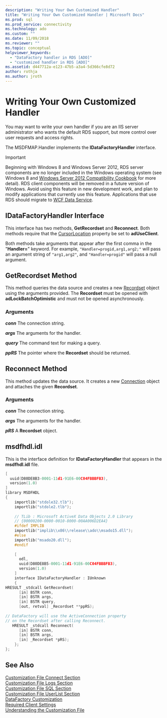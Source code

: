```yaml
---
description: "Writing Your Own Customized Handler"
title: "Writing Your Own Customized Handler | Microsoft Docs"
ms.prod: sql
ms.prod_service: connectivity
ms.technology: ado
ms.custom: ""
ms.date: 11/09/2018
ms.reviewer: ""
ms.topic: conceptual
helpviewer_keywords: 
  - "DataFactory handler in RDS [ADO]"
  - "customized handler in RDS [ADO]"
ms.assetid: d447712a-e123-47b5-a3a4-5d366cfe8d72
author: rothja
ms.author: jroth
---
```

# Writing Your Own Customized Handler
You may want to write your own handler if you are an IIS server administrator who wants the default RDS support, but more control over user requests and access rights.  
  
 The MSDFMAP.Handler implements the **IDataFactoryHandler** interface.  
  
> [!IMPORTANT]
>  Beginning with Windows 8 and Windows Server 2012, RDS server components are no longer included in the Windows operating system (see Windows 8 and [Windows Server 2012 Compatibility Cookbook](https://www.microsoft.com/download/details.aspx?id=27416) for more detail). RDS client components will be removed in a future version of Windows. Avoid using this feature in new development work, and plan to modify applications that currently use this feature. Applications that use RDS should migrate to [WCF Data Service](https://go.microsoft.com/fwlink/?LinkId=199565).  
  
## IDataFactoryHandler Interface  
 This interface has two methods, **GetRecordset** and **Reconnect**. Both methods require that the [CursorLocation](../../reference/ado-api/cursorlocation-property-ado.md) property be set to **adUseClient**.  
  
 Both methods take arguments that appear after the first comma in the "**Handler=**" keyword. For example, `"Handler=progid,arg1,arg2;"` will pass an argument string of `"arg1,arg2"`, and `"Handler=progid"` will pass a null argument.  
  
## GetRecordset Method  
 This method queries the data source and creates a new [Recordset](../../reference/ado-api/recordset-object-ado.md) object using the arguments provided. The **Recordset** must be opened with **adLockBatchOptimistic** and must not be opened asynchronously.  
  
### Arguments  
 ***conn***  The connection string.  
  
 ***args***  The arguments for the handler.  
  
 ***query***  The command text for making a query.  
  
 ***ppRS***  The pointer where the **Recordset** should be returned.  
  
## Reconnect Method  
 This method updates the data source. It creates a new [Connection](../../reference/ado-api/connection-object-ado.md) object and attaches the given **Recordset**.  
  
### Arguments  
 ***conn***  The connection string.  
  
 ***args***  The arguments for the handler.  
  
 ***pRS***  A **Recordset** object.  
  
## msdfhdl.idl  
 This is the interface definition for **IDataFactoryHandler** that appears in the **msdfhdl.idl** file.  
  
```cpp
[  
  uuid(D80DE8B3-0001-11d1-91E6-00C04FBBBFB3),  
  version(1.0)  
]  
library MSDFHDL  
{  
    importlib("stdole32.tlb");  
    importlib("stdole2.tlb");  
  
    // TLib : Microsoft ActiveX Data Objects 2.0 Library  
    // {00000200-0000-0010-8000-00AA006D2EA4}  
    #ifdef IMPLIB  
    importlib("implib\\x86\\release\\ado\\msado15.dll");  
    #else  
    importlib("msado20.dll");  
    #endif  
  
    [  
      odl,  
      uuid(D80DE8B5-0001-11d1-91E6-00C04FBBBFB3),  
      version(1.0)  
    ]  
    interface IDataFactoryHandler : IUnknown  
    {  
HRESULT _stdcall GetRecordset(  
      [in] BSTR conn,  
      [in] BSTR args,  
      [in] BSTR query,  
      [out, retval] _Recordset **ppRS);  
  
// DataFactory will use the ActiveConnection property  
// on the Recordset after calling Reconnect.  
   HRESULT _stdcall Reconnect(  
      [in] BSTR conn,  
      [in] BSTR args,  
      [in] _Recordset *pRS);  
    };  
};  
```  
  
## See Also  
 [Customization File Connect Section](./customization-file-connect-section.md)   
 [Customization File Logs Section](./customization-file-logs-section.md)   
 [Customization File SQL Section](./customization-file-sql-section.md)   
 [Customization File UserList Section](./customization-file-userlist-section.md)   
 [DataFactory Customization](./datafactory-customization.md)   
 [Required Client Settings](./required-client-settings.md)   
 [Understanding the Customization File](./understanding-the-customization-file.md)